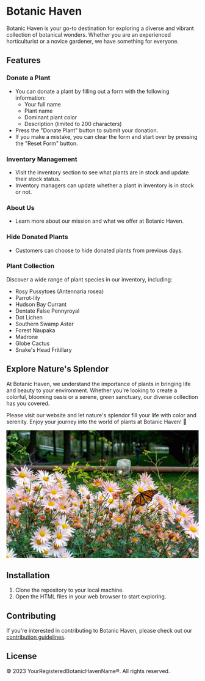 # Botanic Haven

Botanic Haven is your go-to destination for exploring a diverse and vibrant collection of botanical wonders. Whether you are an experienced horticulturist or a novice gardener, we have something for everyone.

## Features

### Donate a Plant
- You can donate a plant by filling out a form with the following information:
  - Your full name
  - Plant name
  - Dominant plant color
  - Description (limited to 200 characters)
- Press the "Donate Plant" button to submit your donation.
- If you make a mistake, you can clear the form and start over by pressing the "Reset Form" button.

### Inventory Management
- Visit the inventory section to see what plants are in stock and update their stock status.
- Inventory managers can update whether a plant in inventory is in stock or not.

### About Us
- Learn more about our mission and what we offer at Botanic Haven.

### Hide Donated Plants
- Customers can choose to hide donated plants from previous days.

### Plant Collection
Discover a wide range of plant species in our inventory, including:
- Rosy Pussytoes (Antennaria rosea)
- Parrot-lily
- Hudson Bay Currant
- Dentate False Pennyroyal
- Dot Lichen
- Southern Swamp Aster
- Forest Naupaka
- Madrone
- Globe Cactus
- Snake's Head Fritillary

## Explore Nature's Splendor

At Botanic Haven, we understand the importance of plants in bringing life and beauty to your environment. Whether you're looking to create a colorful, blooming oasis or a serene, green sanctuary, our diverse collection has you covered.

Please visit our website and let nature's splendor fill your life with color and serenity. Enjoy your journey into the world of plants at Botanic Haven! 🌱

![Botanic Haven](./images/botanicGarden.jpeg)

## Installation

1. Clone the repository to your local machine.
2. Open the HTML files in your web browser to start exploring.

## Contributing

If you're interested in contributing to Botanic Haven, please check out our [contribution guidelines](CONTRIBUTING.md).

## License

© 2023 YourRegisteredBotanicHavenName®. All rights reserved.